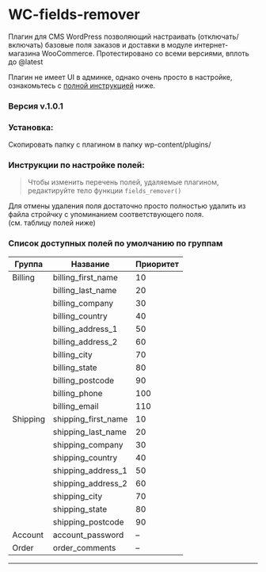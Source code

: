 # WC-fields-remover

Плагин для CMS WordPress позволяющий настраивать (отключать/включать) базовые поля заказов и доставки в модуле интернет-магазина WooCommerce.
Протестировано со всеми версиями, вплоть до @latest

Плагин не имеет UI в админке, однако очень просто в настройке, ознакомьтесь с [полной инструкцией](#инструкции-по-настройке-полей) ниже.

### Версия v.1.0.1

### Установка:

Скопировать папку с плагином в папку wp-content/plugins/

### Инструкции по настройке полей:

> Чтобы изменить перечень полей, удаляемые плагином, редактируйте тело функции `fields_remover()`

Для отмены удаления поля достаточно просто полностью удалить из файла стройчку с упоминанием соответствующего поля.
<br>
(см. таблицу полей ниже)

### Список доступных полей по умолчанию по группам

|Группа |	Название 				    |Приоритет|
|-------|---------------------|---------|
|Billing|	billing_first_name 	|	10      |
|       |  billing_last_name 	|	20      |
| 		  |  billing_company 		| 30      |
|	 		  |  billing_country 		| 40      |
|	 		  |  billing_address_1 	|	50      |
|			  |  billing_address_2 	|	60      |
|			  |  billing_city    	  |	70      |
|			  |  billing_state 	   	|	80      |
|			  |  billing_postcode 	|	90      |
|			  |  billing_phone 			| 100     |
|			  |  billing_email 			| 110     |
|Shipping| shipping_first_name |	10     |
|    		|	shipping_last_name 	|	20      |
|		    |	shipping_company 		| 30      |
|			  | shipping_country 		| 40      |
|    		|	shipping_address_1 	|	50      |
|		    |	shipping_address_2 	|	60      |
|			  | shipping_city 			| 70      |
|			  | shipping_state 			| 80      |
|			  | shipping_postcode 	|	90      |
|Account |	account_password 		| –      |
|Order  | order_comments  		|	–       |
___
